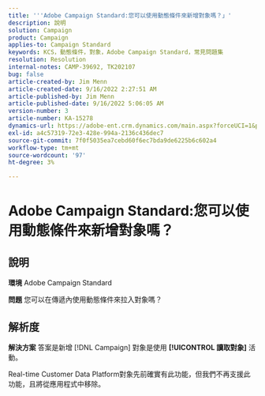 ```yaml
---
title: '''Adobe Campaign Standard:您可以使用動態條件來新增對象嗎？」'
description: 說明
solution: Campaign
product: Campaign
applies-to: Campaign Standard
keywords: KCS，動態條件，對象，Adobe Campaign Standard，常見問題集
resolution: Resolution
internal-notes: CAMP-39692, TK202107
bug: false
article-created-by: Jim Menn
article-created-date: 9/16/2022 2:27:51 AM
article-published-by: Jim Menn
article-published-date: 9/16/2022 5:06:05 AM
version-number: 3
article-number: KA-15278
dynamics-url: https://adobe-ent.crm.dynamics.com/main.aspx?forceUCI=1&pagetype=entityrecord&etn=knowledgearticle&id=da1ccb28-6735-ed11-9db1-0022480866ad
exl-id: a4c57319-72e3-428e-994a-2136c436dec7
source-git-commit: 7f0f5035ea7cebd60f6ec7bda9de6225b6c602a4
workflow-type: tm+mt
source-wordcount: '97'
ht-degree: 3%

---
```


# Adobe Campaign Standard:您可以使用動態條件來新增對象嗎？

## 說明


<b>環境</b>
Adobe Campaign Standard

<b>問題</b>
您可以在傳遞內使用動態條件來拉入對象嗎？


## 解析度


<b>解決方案</b>
答案是新增 [!DNL Campaign] 對象是使用 <b>[!UICONTROL 讀取對象]</b> 活動。

Real-time Customer Data Platform對象先前確實有此功能，但我們不再支援此功能，且將從應用程式中移除。
